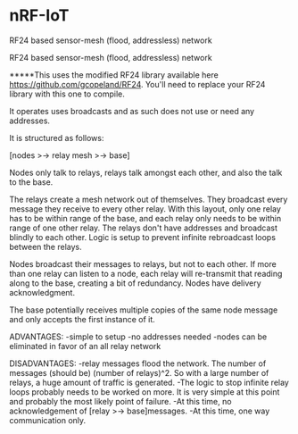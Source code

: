 nRF-IoT
=======

RF24 based sensor-mesh (flood, addressless) network


RF24 based sensor-mesh (flood, addressless) network

*****This uses the modified RF24 library available here https://github.com/gcopeland/RF24. You'll need to replace your RF24 library with this one to compile.

It operates uses broadcasts and as such does not use or need any addresses. 

It is structured as follows:

[nodes >-> relay mesh >-> base]

Nodes only talk to relays, relays talk amongst each other, and also the talk to the base. 

The relays create a mesh network out of themselves. They broadcast every message they receive to every other relay. With this layout, only one relay has to be within range of the base, and each relay only needs to be within range of one other relay. The relays don't have addresses and broadcast blindly to each other. Logic is setup to prevent infinite rebroadcast loops between the relays. 

Nodes broadcast their messages to relays, but not to each other. If more than one relay can listen to a node, each relay will re-transmit that reading along to the base, creating a bit of redundancy. Nodes have delivery acknowledgment. 

The base potentially receives multiple copies of the same node message and only accepts the first instance of it. 

ADVANTAGES:
-simple to setup
-no addresses needed
-nodes can be eliminated in favor of an all relay network

DISADVANTAGES:
-relay messages flood the network. The number of messages (should be) (number of relays)^2. So with a large number of relays, a huge amount of traffic is generated. 
-The logic to stop infinite relay loops probably needs to be worked on more. It is very simple at this point and probably the most likely point of failure. 
-At this time, no acknowledgement of [relay >-> base]messages.
-At this time, one way communication only.
